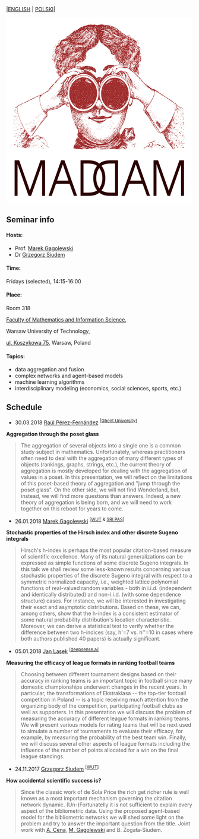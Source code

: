 |[ENGLISH](index.html) | [POLSKI](index_pl.html)|

![MADAM](madam_500.png)

## Seminar info

#### Hosts:
* Prof. [Marek Gagolewski](http://www.gagolewski.com) 
* Dr [Grzegorz Siudem](http://www.if.pw.edu.pl/~siudem/)

#### Time:
Fridays (selected), 14:15-16:00

#### Place:
Room 318 

[Faculty of Mathematics and Information Science](https://ww2.mini.pw.edu.pl/), 

Warsaw University of Technology, 

[ul. Koszykowa 75](https://goo.gl/maps/83p1mQsCmrz), Warsaw, Poland

#### Topics:
* data aggregation and fusion
* complex networks and agent-based models
* machine learning algorithms
* interdisciplinary modeling (economics, social sciences, sports, etc.)

## Schedule
* 30.03.2018 [Raúl Pérez-Fernández](https://www.researchgate.net/profile/Raul_Perez-Fernandez) <sup>\[[Ghent University](http://www.kermit.ugent.be/)\] </sup>

**Aggregation through the poset glass**
> The aggregation of several objects into a single one is a common study subject in mathematics. Unfortunately, whereas practitioners often need to deal with the aggregation of many different types of objects (rankings, graphs, strings, etc.), the current theory of aggregation is mostly developed for dealing with the aggregation of values in a poset. In this presentation, we will reflect on the limitations of this poset-based theory of aggregation and "jump through the poset glass". On the other side, we will not find Wonderland, but, instead, we will find more questions than answers. Indeed, a new theory of aggregation is being born, and we will need to work together on this reboot for years to come.


* 26.01.2018 [Marek Gagolewski](http://www.gagolewski.com) <sup>\[[WUT](http://www.mini.pw.edu.pl/tikiwiki/) &  [SRI PAS](http://www.ibspan.waw.pl/glowna/en)\] </sup>

**Stochastic properties of the Hirsch index and other discrete Sugeno integrals**
> Hirsch's h-index is perhaps the most popular citation-based measure of scientific excellence. Many of its natural generalizations can be expressed as simple functions of some discrete Sugeno integrals. In this talk we shall review some less-known results concerning various stochastic properties of the discrete Sugeno integral with respect to a symmetric normalized capacity, i.e., weighted lattice polynomial functions of real-valued random variables - both in i.i.d. (independent and identically distributed) and non-i.i.d. (with some dependence structure) cases. For instance, we will be interested in investigating their exact and asymptotic distributions. Based on these, we can, among others, show that the h-index is a consistent estimator of some natural probability distribution's location characteristic. Moreover, we can derive a statistical test to verify whether the difference between two h-indices (say, h'=7 vs. h''=10 in cases where both authors published 40 papers) is actually significant.


* 05.01.2018 [Jan Lasek](http://lasek.rexamine.com/) <sup>[[deepsense.ai](https://deepsense.ai/)]</sup>

**Measuring the efficacy of league formats in ranking football teams**
> Choosing between different tournament designs based on their accuracy in ranking teams is an important topic in football since many domestic championships underwent changes in the recent years. In particular, the transformations of Ekstraklasa -- the top-tier football competition in Poland -- is a topic receiving much attention from the organizing body of the competition, participating football clubs as well as supporters. In this presentation we will discuss the problem of measuring the accuracy of different league formats in ranking teams. We will present various models for rating teams that will be next used to simulate a number of tournaments to evaluate their efficacy, for example, by measuring the probability of the best team win. Finally, we will discuss several other aspects of league formats including the influence of the number of points allocated for a win on the final league standings.


* 24.11.2017 [Grzegorz Siudem](http://www.if.pw.edu.pl/~siudem/) <sup>\[[WUT](http://fizyka.pw.edu.pl)\] </sup>

**How accidental scientific success is?**
> Since the classic work of de Sola Price the rich get richer rule is well known as a most important mechanism governing the citation network dynamic. (Un-)Fortunatelly it is not sufficient to explain every aspect of the bibliometric data. Using the proposed agent-based model for the bibliometric networks we will shed some light on the problem and try  to answer the important question from the title.  Joint work with [A. Cena](http://cena.rexamine.com), [M. Gagolewski](http://www.gagolewski.com) and B. Żogała-Siudem.

